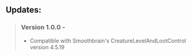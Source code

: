 <h2> Updates: </h2>

> ### Version 1.0.0 - 
> - Compatible with Smoothbrain's CreatureLevelAndLootControl version 4.5.19
